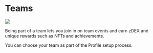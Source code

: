 # Teams

![](../../.gitbook/images/teams-header.png)

Being part of a team lets you join in on team events and earn zDEX and unique rewards such as NFTs and achievements.

You can choose your team as part of the Profile setup process.
